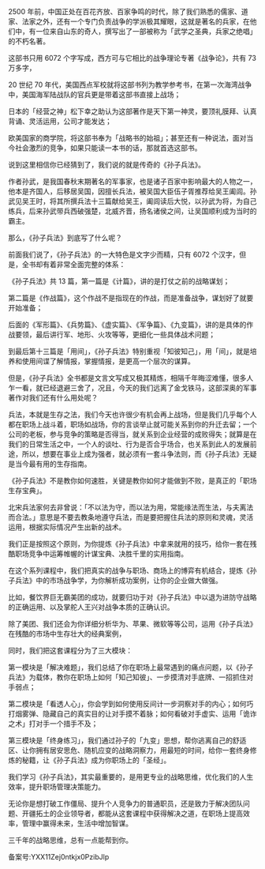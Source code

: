 2500 年前，中国正处在百花齐放、百家争鸣的时代，除了我们熟悉的儒家、道家、法家之外，还有一个专门负责战争的学派极其耀眼，这就是著名的兵家，在他们中，有一位来自山东的奇人，撰写出了一部被称为「武学之圣典，兵家之绝唱」的不朽名著。

这部书只用 6072 个字写成，西方可与它相比的战争理论专著《战争论》，共有 73 万多字，

20 世纪 70 年代，美国西点军校就将这部书列为教学参考书，在第一次海湾战争中，美国海军陆战队的官兵更是带着这部书直接上战场；

日本的「经营之神」松下幸之助认为这部著作是天下第一神灵，要顶礼膜拜、认真背诵、灵活运用，公司才能发达；

欧美国家的商学院，将这部书奉为「战略书的始祖」；甚至还有一种说法，面对当今社会激烈的竞争，如果只能读一本书的话，那就首选这部书。

说到这里相信你已经猜到了，我们说的就是传奇的《孙子兵法》。

作者孙武，是我国春秋末期著名的军事家，也是诸子百家中影响最大的人物之一， 他本是齐国人，后移居吴国，因擅长兵法，被吴国大臣伍子胥推荐给吴王阖闾。孙武见吴王时，将其所撰兵法十三篇献给吴王，阖闾读后大悦，以孙武为将，为自己练兵，后来孙武带兵西破强楚，北威齐晋，扬名诸侯之间，让吴国顺利成为当时的霸主。

那么，《孙子兵法》到底写了什么呢？

前面我们说了，《孙子兵法》的一大特色是文字少而精，只有 6072 个汉字，但是，全书却有着非常全面完整的体系：

《孙子兵法》共 13 篇，第一篇是《计篇》，讲的是打仗之前的战略谋划；

第二篇是《作战篇》，这个作战不是指现在的作战，而是准备战争，谋划好了就要开始准备；

后面的《军形篇》、《兵势篇》、《虚实篇》、《军争篇》、《九变篇》，讲的是具体的作战要领，最后讲行军、地形、火攻等等，更细化一些具体战术问题；

到最后第十三篇是「用间」，《孙子兵法》特别重视「知彼知己」，用「间」，就是培养和使用间谍了解情报，掌握情报，是更高一个层次的谋算。

但是，《孙子兵法》全书都是文言文写成又极其精炼，相隔千年晦涩难懂，很多人乍一看，就已经退避三舍了，况且，今天的我们远离了金戈铁马，这部深奥的军事著作对我们还有什么用处呢？

兵法，本就是生存之法，我们今天也许很少有机会再上战场，但是我们几乎每个人都在职场上战斗着，职场如战场，你的言谈举止就可能关系到你的升迁去留；一个公司的老板，参与竞争的策略是否得当，就关系到企业经营的成败得失；就算是在我们的日常生活之中，一个人的谈吐、行为是否合乎场合，也关系到此人的发展前途，所以，想要在事业上成为强者，就必须有一套斗争法则，而《孙子兵法》无疑是当今最有用的生存指南。

《孙子兵法》不是教你如何速胜，关键是教你如何才能做到不败，是真正的「职场生存宝典」。

北宋兵法家何去非曾说：「不以法为守，而以法为用，常能缘法而生法，与夫离法而合法。」意思是不要去教条地遵守兵法，而是要把握住兵法的原则和灵魂，灵活运用，根据实际情况产生出新的战术。

我们正是按照这个原则，为你提炼《孙子兵法》中拿来就用的技巧，给你一套在残酷职场竞争中运筹帷幄的计谋宝典、决胜千里的实用指南。

在这个系列课程中，我们把真实的战争与职场、商场上的博弈有机结合，提炼《孙子兵法》中的市场战争学，为你解析成功案例，让你的企业做大做强。

比如，餐饮界巨无霸美团的成功，就要归功于对《孙子兵法》中以退为进防守战略的正确运用、以及掌舵人王兴对战争本质的正确认识。

除了美团、我们还会为你详细分析华为、苹果、微软等等公司，运用《孙子兵法》在残酷的市场中生存壮大的经典案例，

同时，我们把这套课程分为了三大模块：

第一模块是「解决难题」，我们总结了你在职场上最常遇到的痛点问题，以《孙子兵法》为载体，教你在职场上如何「知己知彼」、一步摸清对手底牌、一招抓住对手弱点；

第二模块是「看透人心」，你会学到如何使用反间计一步洞察对手的内心；如何巧打烟雾弹、隐藏自己的真实目的让对手摸不着脉；如何看破对手虚实、运用「诡诈之术」打对手一个措手不及；

第三模块是「终身练习」，我们通过孙子的「九变」思想，帮你逃离自己的舒适区、让你拥有居安思危、随机应变的战略洞察力，用最短的时间，给你一套终身修炼的秘籍，让《孙子兵法》成为你职场上的「圣经」。

我们学习《孙子兵法》，其实最重要的，是用更专业的战略思维，优化我们的人生效率，提升职场管理决策能力。

无论你是想打破工作僵局、提升个人竞争力的普通职员，还是致力于解决团队问题、开疆拓土的企业领导者，都能从这套课程中获得解决之道，在职场上提高效率，管理中赢得未来，生活中增加智谋。

三千年的战略思维，总有一点能帮到你。

备案号:YXX11Zej0ntkjx0PzibJlp